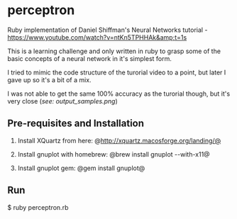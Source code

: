 # perceptron
Ruby implementation of Daniel Shiffman's Neural Networks tutorial - https://www.youtube.com/watch?v=ntKn5TPHHAk&amp;t=1s

This is a learning challenge and only written in ruby to grasp some of the basic concepts of a neural network in it's simplest form.

I tried to mimic the code structure of the turorial video to a point, but later I gave up so it's a bit of a mix.

I was not able to get the same 100% accuracy as the turorial though, but it's very close (_see: output_samples.png_)

## Pre-requisites and Installation

1. Install XQuartz from here: 
@http://xquartz.macosforge.org/landing/@

2. Install gnuplot with homebrew:
@brew install gnuplot --with-x11@

3. Install gnuplot gem:
@gem install gnuplot@

## Run
$ ruby perceptron.rb
